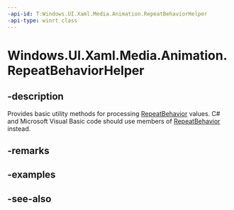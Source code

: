 ```yaml
---
-api-id: T:Windows.UI.Xaml.Media.Animation.RepeatBehaviorHelper
-api-type: winrt class
---
```


<!-- Class syntax.
public class RepeatBehaviorHelper : Windows.UI.Xaml.Media.Animation.IRepeatBehaviorHelper
-->

# Windows.UI.Xaml.Media.Animation.RepeatBehaviorHelper

## -description
Provides basic utility methods for processing [RepeatBehavior](repeatbehavior.md) values. C# and Microsoft Visual Basic code should use members of [RepeatBehavior](repeatbehavior.md) instead.



## -remarks

## -examples

## -see-also
